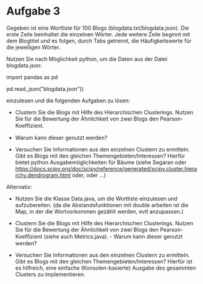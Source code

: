 # Aufgabe 3

Gegeben ist eine Wortliste für 100 Blogs (blogdata.txt/blogdata.json). Die erste Zeile beinhaltet die einzelnen Wörter. Jede weitere Zeile beginnt mit dem Blogtitel und es folgen, durch Tabs getrennt, die Häufigkeitswerte für die jeweiligen Wörter.

Nutzen Sie nach Möglichkeit python, um die Daten aus der Datei blogdata.json:

import pandas as pd

pd.read_json("blogdata.json"))

einzulesen und die folgenden Aufgaben zu lösen:

- Clustern Sie die Blogs mit Hilfe des Hierarchischen Clusterings. Nutzen Sie für die Bewertung der Ähnlichkeit von zwei Blogs den Pearson-Koefﬁzient.

- Warum kann dieser genutzt werden?

- Versuchen Sie Informationen aus den einzelnen Clustern zu ermitteln. Gibt es Blogs mit den gleichen Themengebieten/Interessen? Hierfür bietet python Ausgabemöglichkeiten für Bäume (siehe Segaran oder https://docs.scipy.org/doc/scipy/reference/generated/scipy.cluster.hierarchy.dendrogram.html oder, oder ...)

Alternativ:

- Nutzen Sie die Klasse Data.java, um die Wortliste einzulesen und aufzubereiten. (da die Abstandsfunktionen mit double arbeiten ist die Map, in der die Wortvorkommen gezählt werden, evtl anzupassen.)

- Clustern Sie die Blogs mit Hilfe des Hierarchischen Clusterings. Nutzen Sie für die Bewertung der Ähnlichkeit von zwei Blogs den Pearson-Koefﬁzient (siehe auch Metrics.java). - Warum kann dieser genutzt werden?

- Versuchen Sie Informationen aus den einzelnen Clustern zu ermitteln. Gibt es Blogs mit den gleichen Themengebieten/Interessen? Hierfür ist es hilfreich, eine einfache (Konsolen-basierte) Ausgabe des gesammten Clusters zu implementieren.
